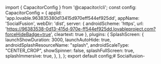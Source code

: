 import { CapacitorConfig } from '@capacitor/cli';  const config: CapacitorConfig = {   appId: 'app.lovable.963835380d13415d970eff544ef925dd',   appName: 'SocialFusion',   webDir: 'dist',   server: {     androidScheme: 'https',     url: 'https://96383538-0d13-415d-970e-ff544ef925dd.lovableproject.com?forceHideBadge=true',     cleartext: true   },   plugins: {     SplashScreen: {       launchShowDuration: 3000,       launchAutoHide: true,       androidSplashResourceName: "splash",       androidScaleType: "CENTER_CROP",       showSpinner: false,       splashFullScreen: true,       splashImmersive: true,     },   }, };  export default config;# Socialfusion-
